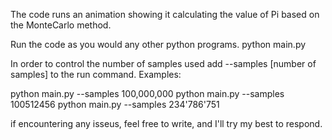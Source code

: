 The code runs an animation showing it calculating the value of Pi based on the MonteCarlo method.

Run the code as you would any other python programs.
python main.py

In order to control the number of samples used add --samples [number of samples] to the run command.
Examples:

python main.py --samples 100,000,000
python main.py --samples 100512456
python main.py --samples 234'786'751

if encountering any isseus, feel free to write, and I'll try my best to respond.
